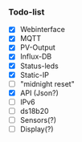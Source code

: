 ### Todo-list  
- [x] Webinterface  
- [x] MQTT  
- [x] PV-Output  
- [x] Influx-DB  
- [X] Status-leds  
- [x] Static-IP  
- [ ] "midnight reset"
- [X] API (Json?)
- [ ] IPv6
- [ ] ds18b20
- [ ] Sensors(?)  
- [ ] Display(?)  
